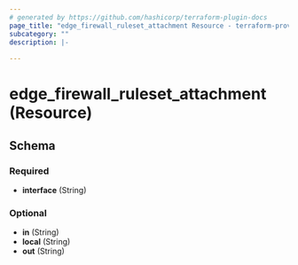 ```yaml
---
# generated by https://github.com/hashicorp/terraform-plugin-docs
page_title: "edge_firewall_ruleset_attachment Resource - terraform-provider-edge"
subcategory: ""
description: |-
  
---
```


# edge_firewall_ruleset_attachment (Resource)





<!-- schema generated by tfplugindocs -->
## Schema

### Required

- **interface** (String)

### Optional

- **in** (String)
- **local** (String)
- **out** (String)


